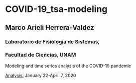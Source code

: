 # COVID-19_tsa-modeling 
## Marco Arieli Herrera-Valdez
### [Laboratorio de Fisiología de Sistemas](https://www.google.com/url?sa=t&rct=j&q=&esrc=s&source=web&cd=5&cad=rja&uact=8&ved=2ahUKEwi9p4KJidroAhUMi6wKHYrSBWcQFjAEegQIAhAB&url=https%3A%2F%2Fmarcoh48.wixsite.com%2Ffisiologiasistemasfc&usg=AOvVaw1RFgV1gOqxbpBJT3Bl6WEq),
### Facultad de Ciencias, UNAM

Modeling and time series analysis of the COVID-19 pandemic


[Analysis:](https://raw.githubusercontent.com/scab-unam/tsamCOVID-19/master/COVID-19_cfr_Jan-March_2020.html) January 22-April 7, 2020



